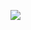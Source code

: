 ![](https://github.com/ayocucu/BADS7105/blob/main/Homework%2001%20%E2%80%93%20Analysis%20of%20customer%20behaviors/HW01-1.PNG)
